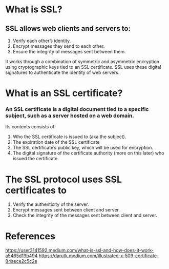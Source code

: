 # What is SSL?

## SSL allows web clients and servers to:

1. Verify each other’s identity.
2. Encrypt messages they send to each other.
3. Ensure the integrity of messages sent between them.

It works through a combination of symmetric and asymmetric encryption using cryptographic keys tied to an SSL certificate.
SSL uses these digital signatures to authenticate the identity of web servers.

# What is an SSL certificate?
### An SSL certificate is a digital document tied to a specific subject, such as a server hosted on a web domain.
Its contents consists of:
1. Who the SSL certificate is issued to (aka the subject).
2. The expiration date of the SSL certificate
3. The SSL certificate’s public key, which will be used for encryption.
4. The digital signature of the certificate authority (more on this later) who issued the certificate.

# The SSL protocol uses SSL certificates to
1. Verify the authenticity of the server.
2. Encrypt messages sent between client and server.
3. Check the integrity of the messages sent between client and server.

# References
https://user3141592.medium.com/what-is-ssl-and-how-does-it-work-a5465d19b494
https://darutk.medium.com/illustrated-x-509-certificate-84aece2c5c2e
